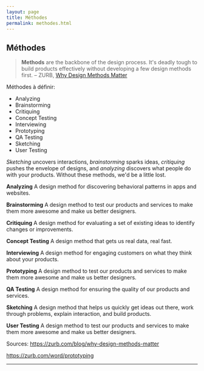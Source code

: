 ```yaml
---
layout: page
title: Méthodes
permalink: methodes.html
---
```


## Méthodes

> **Methods** are the backbone of the design process. It's deadly tough to build products effectively without developing a few design methods first. – ZURB, [Why Design Methods Matter](https://zurb.com/blog/why-design-methods-matter)

Méthodes à définir:

- Analyzing
- Brainstorming
- Critiquing
- Concept Testing
- Interviewing
- Prototyping
- QA Testing
- Sketching
- User Testing

*Sketching* uncovers interactions, *brainstorming* sparks ideas, *critiquing* pushes the envelope of designs, and *analyzing* discovers what people do with your products. Without these methods, we'd be a little lost.

**Analyzing**
A design method for discovering behavioral patterns in apps and websites.

**Brainstorming**
A design method to test our products and services to make them more awesome and make us better designers.

**Critiquing**
A design method for evaluating a set of existing ideas to identify changes or improvements.

**Concept Testing**
A design method that gets us real data, real fast.

**Interviewing**
A design method for engaging customers on what they think about your products.

**Prototyping**
A design method to test our products and services to make them more awesome and make us better designers.

**QA Testing**
A design method for ensuring the quality of our products and services.

**Sketching**
A design method that helps us quickly get ideas out there, work through problems, explain interaction, and build products.

**User Testing**
A design method to test our products and services to make them more awesome and make us better designers.

Sources:
https://zurb.com/blog/why-design-methods-matter

https://zurb.com/word/prototyping


***
